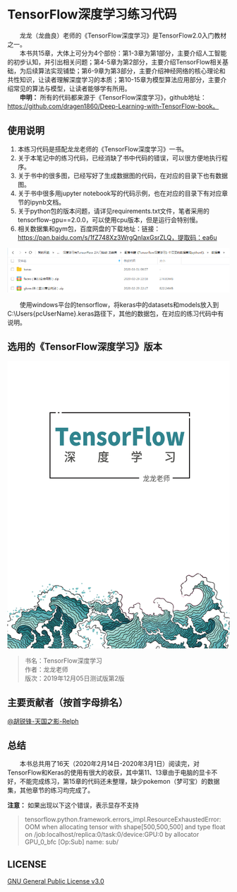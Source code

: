 # TensorFlow深度学习练习代码
&emsp;&emsp;龙龙（龙曲良）老师的《TensorFlow深度学习》是TensorFlow2.0入门教材之一。  
&emsp;&emsp;本书共15章，大体上可分为4个部份：第1-3章为第1部分，主要介绍人工智能的初步认知，并引出相关问题；第4-5章为第2部分，主要介绍TensorFlow相关基础，为后续算法实现铺垫；第6-9章为第3部分，主要介绍神经网络的核心理论和共性知识，让读者理解深度学习的本质；第10-15章为模型算法应用部分，主要介绍常见的算法与模型，让读者能够学有所用。  
&emsp;&emsp;**申明：** 所有的代码都来源于《TensorFlow深度学习》，github地址：https://github.com/dragen1860/Deep-Learning-with-TensorFlow-book。

## 使用说明
1. 本练习代码是搭配龙龙老师的《TensorFlow深度学习》一书。
2. 关于本笔记中的练习代码，已经消缺了书中代码的错误，可以很方便地执行程序。  
3. 关于书中的很多图，已经写好了生成数据图的代码，在对应的目录下也有数据图。
4. 关于书中很多用jupyter notebook写的代码示例，也在对应的目录下有对应章节的ipynb文档。
5. 关于python包的版本问题，请详见requirements.txt文件，笔者采用的tensorflow-gpu==2.0.0，可以使用cpu版本，但是运行会特别慢。
5. 相关数据集和gym包，百度网盘的下载地址：链接：https://pan.baidu.com/s/1fZ748Xz3WrgQnIaxGsrZLQ，提取码：ea6u  
<img src="./res/keras-dataset.png" width="935">

&emsp;&emsp;使用windows平台的tensorflow，将keras中的datasets和models放入到C:\Users\{pcUserName}\.keras路径下，其他的数据包，在对应的练习代码中有说明。

## 选用的《TensorFlow深度学习》版本
<img src="./res/deeplearning-with-tensorflow-book.jpg" width="600">


> 书名：TensorFlow深度学习<br/>
> 作者：龙龙老师<br/>
> 版次：2019年12月05日测试版第2版<br/>

## 主要贡献者（按首字母排名）
[@胡锐锋-天国之影-Relph](https://github.com/Relph1119)

## 总结
&emsp;&emsp;本书总共用了16天（2020年2月14日-2020年3月1日）阅读完，对TensorFlow和Keras的使用有很大的收获，其中第11、13章由于电脑的显卡不好，不能完成练习，第15章的代码还未整理，缺少pokemon（梦可宝）的数据集，其他章节的练习均完成了。  
  
**注意：** 如果出现以下这个错误，表示显存不支持
> tensorflow.python.framework.errors_impl.ResourceExhaustedError: OOM when allocating tensor with shape[500,500,500] and type float on /job:localhost/replica:0/task:0/device:GPU:0 by allocator GPU_0_bfc [Op:Sub] name: sub/  



## LICENSE
[GNU General Public License v3.0](https://github.com/relph1119/deeplearning-with-tensorflow-notes/blob/master/LICENSE)